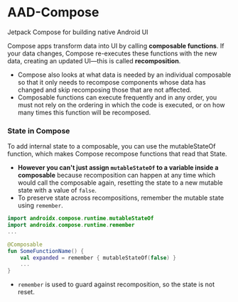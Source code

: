 # AAD-Compose
Jetpack Compose for building native Android UI

Compose apps transform data into UI by calling **composable functions**. If your data changes, Compose re-executes these functions with the new data, creating an updated UI—this is called **recomposition**. 
- Compose also looks at what data is needed by an individual composable so that it only needs to recompose components whose data has changed and skip recomposing those that are not affected.
- Composable functions can execute frequently and in any order, you must not rely on the ordering in which the code is executed, or on how many times this function will be recomposed.

### State in Compose
To add internal state to a composable, you can use the mutableStateOf function, which makes Compose recompose functions that read that State.
- **However you can't just assign `mutableStateOf` to a variable inside a composable** because recomposition can happen at any time which would call the composable again, resetting the state to a new mutable state with a value of `false`.
- To preserve state across recompositions, remember the mutable state using `remember`.
```Kotlin
import androidx.compose.runtime.mutableStateOf
import androidx.compose.runtime.remember
...

@Composable
fun SomeFunctionName() {
    val expanded = remember { mutableStateOf(false) }
    ...
}

```
- `remember` is used to guard against recomposition, so the state is not reset.
